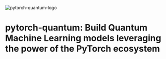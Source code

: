 ![pytorch-quantum-logo](pytorch-quantum-logo.png)

# pytorch-quantum: Build Quantum Machine Learning models leveraging the power of the PyTorch ecosystem
